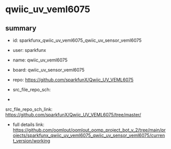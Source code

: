 # qwiic_uv_veml6075
 
## summary 
* id: sparkfunx_qwiic_uv_veml6075_qwiic_uv_sensor_veml6075
* user: sparkfunx
* name: qwiic_uv_veml6075
* board: qwiic_uv_sensor_veml6075
* repo: https://github.com/sparkfunX/Qwiic_UV_VEML6075



* src_file_repo_sch: 
*
 src_file_repo_sch_link: https://github.com/sparkfunX/Qwiic_UV_VEML6075/tree/master/
* full details link: https://github.com/oomlout/oomlout_oomp_project_bot_v_2/tree/main/projects/sparkfunx_qwiic_uv_veml6075_qwiic_uv_sensor_veml6075/current_version/working  






